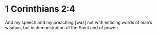 # 1 Corinthians 2:4

And my speech and my preaching [was] not with enticing words of man’s wisdom, but in demonstration of the Spirit and of power: